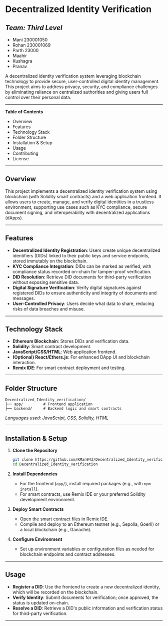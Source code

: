 # Decentralized Identity Verification

## *Team: Third Level*
- Mani      230001050
- Rohan     230001069
- Parth     23000
- Maahir
- Kushagra
- Pranav


A decentralized identity verification system leveraging blockchain technology to provide secure, user-controlled digital identity management. This project aims to address privacy, security, and compliance challenges by eliminating reliance on centralized authorities and giving users full control over their personal data.

---

**Table of Contents**
- Overview
- Features
- Technology Stack
- Folder Structure
- Installation & Setup
- Usage
- Contributing
- License

---

## **Overview**

This project implements a decentralized identity verification system using blockchain (with Solidity smart contracts) and a web application frontend. It allows users to create, manage, and verify digital identities in a trustless environment, supporting use cases such as KYC compliance, secure document signing, and interoperability with decentralized applications (dApps).

---

## **Features**

- **Decentralized Identity Registration**: Users create unique decentralized identifiers (DIDs) linked to their public keys and service endpoints, stored immutably on the blockchain.
- **KYC Compliance Integration**: DIDs can be marked as verified, with compliance status recorded on-chain for tamper-proof verification.
- **DID Resolution**: Retrieve DID documents for third-party verification without exposing sensitive data.
- **Digital Signature Verification**: Verify digital signatures against registered DIDs to ensure authenticity and integrity of documents and messages.
- **User-Controlled Privacy**: Users decide what data to share, reducing risks of data breaches and misuse.

---

## **Technology Stack**

- **Ethereum Blockchain**: Stores DIDs and verification data.
- **Solidity**: Smart contract development.
- **JavaScript/CSS/HTML**: Web application frontend.
- **(Optional) React/Ethers.js**: For enhanced DApp UI and blockchain interaction.
- **Remix IDE**: For smart contract deployment and testing.

---

## **Folder Structure**

```
Decentralized_Identity_verification/
├── app/         # Frontend application
├── backend/     # Backend logic and smart contracts
```
*Languages used: JavaScript, CSS, Solidity, HTML*

---

## **Installation & Setup**

1. **Clone the Repository**
   ```bash
   git clone https://github.com/KMan943/Decentralized_Identity_verification.git
   cd Decentralized_Identity_verification
   ```

2. **Install Dependencies**
   - For the frontend (`app/`), install required packages (e.g., with `npm install`).
   - For smart contracts, use Remix IDE or your preferred Solidity development environment.

3. **Deploy Smart Contracts**
   - Open the smart contract files in Remix IDE.
   - Compile and deploy to an Ethereum testnet (e.g., Sepolia, Goerli) or a local blockchain (e.g., Ganache).

4. **Configure Environment**
   - Set up environment variables or configuration files as needed for blockchain endpoints and contract addresses.

---

## **Usage**

- **Register a DID**: Use the frontend to create a new decentralized identity, which will be recorded on the blockchain.
- **Verify Identity**: Submit documents for verification; once approved, the status is updated on-chain.
- **Resolve a DID**: Retrieve a DID's public information and verification status for third-party verification.

---
